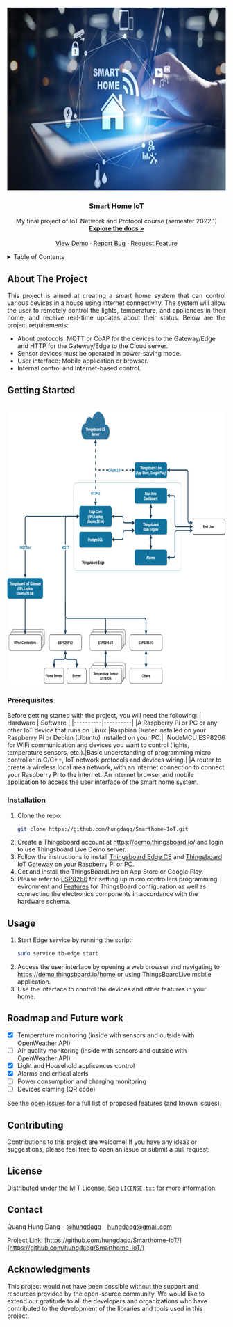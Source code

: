 <!-- PROJECT LOGO -->
<br />
<div align="center">
  <a href="https://github.com/hungdaqq/Smarthome-IoT">
    <img src="images/smarthome.jpg" alt="Logo" width="800" height="420">
  </a>

<h3 align="center">Smart Home IoT</h3>

  <p align="center">
    My final project of IoT Network and Protocol course (semester 2022.1)
    <br />
    <a href="https://github.com/hungdaqq/Smarthome-IoT"><strong>Explore the docs »</strong></a>
    <br />
    <br />
    <a href="https://github.com/hungdaqq/Smarthome-IoT">View Demo</a>
    ·
    <a href="https://github.com/hungdaqq/Smarthome-IoT/issues">Report Bug</a>
    ·
    <a href="https://github.com/hungdaqq/Smarthome-IoT/issues">Request Feature</a>
  </p>
</div>



<!-- TABLE OF CONTENTS -->
<details>
  <summary>Table of Contents</summary>
  <ol>
    <li>
      <a href="#about-the-project">About The Project</a>
      </ul>
    </li>
    <li>
      <a href="#getting-started">Getting Started</a>
      <ul>
        <li><a href="#prerequisites">Prerequisites</a></li>
        <li><a href="#installation">Installation</a></li>
      </ul>
    </li>
    <li><a href="#usage">Usage</a></li>
    <li><a href="#roadmap">Roadmap</a></li>
    <li><a href="#contributing">Contributing</a></li>
    <li><a href="#license">License</a></li>
    <li><a href="#contact">Contact</a></li>
    <li><a href="#acknowledgments">Acknowledgments</a></li>
  </ol>
</details>



<!-- ABOUT THE PROJECT -->
## About The Project

<p align="justify">
This project is aimed at creating a smart home system that can control various devices in a house using internet connectivity. The system will allow the user to remotely control the lights, temperature, and appliances in their home, and receive real-time updates about their status. Below are the project requirements: </p>

- About protocols: MQTT or CoAP for the devices to the Gateway/Edge and HTTP for the Gateway/Edge to the Cloud server.
- Sensor devices must be operated in power-saving mode.
- User interface: Mobile application or browser.
- Internal control and Internet-based control.

<!-- GETTING STARTED -->
## Getting Started
<br />
<div align="center">
  <a href="https://github.com/hungdaqq/Smarthome-IoT">
    <img src="images/diagram.png" alt="Logo" width="800" height="630">
  </a>
</div>

### Prerequisites
Before getting started with the project, you will need the following:
| Hardware | Software |
|----------|----------|
|A Raspberry Pi or PC or any other IoT device that runs on Linux.|Raspbian Buster installed on your Raspberry Pi or Debian (Ubuntu) installed on your PC.|
|NodeMCU ESP8266 for WiFi communication and devices you want to control (lights, temperature sensors, etc.).|Basic understanding of programming micro controller in C/C++, IoT network protocols and devices wiring.|
|A router to create a wireless local area network, with an internet connection to connect your Raspberry Pi to the internet.|An internet browser and mobile application to access the user interface of the smart home system.

### Installation

1. Clone the repo:
   ```sh
   git clone https://github.com/hungdaqq/Smarthome-IoT.git
   ```
2. Create a Thingsboard account at https://demo.thingsboard.io/ and login to use Thingsboard Live Demo server.
3. Follow the instructions to install [Thingsboard Edge CE](https://thingsboard.io/docs/user-guide/install/edge/installation-options/) and [Thingsboard IoT Gateway](https://thingsboard.io/docs/iot-gateway/installation/) on your Raspberry Pi or PC. 
4. Get and install the ThingsBoardLive on App Store or Google Play.
5. Please refer to [ESP8266](https://github.com/hungdaqq/Smarthome-IoT/tree/main/ESP8266) for setting up micro controllers programming evironment and [Features]() for ThingsBoard configuration as well as connecting the electronics components in accordance with the hardware schema.

<!-- USAGE EXAMPLES -->
## Usage

1. Start Edge service by running the script:
   ```sh
   sudo service tb-edge start
   ```
2. Access the user interface by opening a web browser and navigating to https://demo.thingsboard.io/home or using ThingsBoardLive mobile application.
3. Use the interface to control the devices and other features in your home.


<!-- ROADMAP -->
## Roadmap and Future work

- [x] Temperature monitoring (inside with sensors and outside with OpenWeather API)
- [ ] Air quality monitoring (inside with sensors and outside with OpenWeather API)
- [x] Light and Household applicances control
- [x] Alarms and critical alerts
- [ ] Power consumption and charging monitoring
- [ ] Devices claming (QR code)

See the [open issues](https://github.com/hungdaqq/Smarthome-IoT/issues) for a full list of proposed features (and known issues).

<!-- CONTRIBUTING -->
## Contributing

Contributions to this project are welcome! If you have any ideas or suggestions, please feel free to open an issue or submit a pull request.

<!-- LICENSE -->
## License

Distributed under the MIT License. See `LICENSE.txt` for more information.


<!-- CONTACT -->
## Contact

Quang Hung Dang - [@hungdaqq](https://www.linkedin.com/in/hungdaqq/) - hungdaqq@gmail.com

Project Link: [https://github.com/hungdaqq/Smarthome-IoT/](https://github.com/hungdaqq/Smarthome-IoT/)


<!-- ACKNOWLEDGMENTS -->
## Acknowledgments

This project would not have been possible without the support and resources provided by the open-source community. We would like to extend our gratitude to all the developers and organizations who have contributed to the development of the libraries and tools used in this project.
